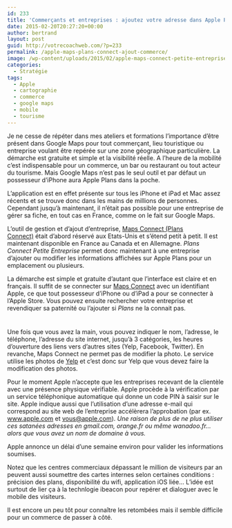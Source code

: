 ```yaml
---
id: 233
title: 'Commerçants et entreprises : ajoutez votre adresse dans Apple Plans'
date: 2015-02-20T20:27:20+00:00
author: bertrand
layout: post
guid: http://votrecoachweb.com/?p=233
permalink: /apple-maps-plans-connect-ajout-commerce/
image: /wp-content/uploads/2015/02/apple-maps-connect-petite-entreprise1.jpg
categories:
  - Stratégie
tags:
  - Apple
  - cartographie
  - commerce
  - google maps
  - mobile
  - tourisme
---
```

Je ne cesse de répéter dans mes ateliers et formations l’importance d’être présent dans Google Maps pour tout commerçant, lieu touristique ou entreprise voulant être repérée sur une zone géographique particulière. La démarche est gratuite et simple et la visibilité réelle. A l’heure de la mobilité c’est indispensable pour un commerce, un bar ou restaurant ou tout acteur du tourisme. Mais Google Maps n’est pas le seul outil et par défaut un possesseur d’iPhone aura Apple Plans dans la poche.

<!--more-->

L’application est en effet présente sur tous les iPhone et iPad et Mac assez récents et se trouve donc dans les mains de millions de personnes. Cependant jusqu’à maintenant, il n’était pas possible pour une entreprise de gérer sa fiche, en tout cas en France, comme on le fait sur Google Maps.

L’outil de gestion et d’ajout d’entreprise, <a href="https://mapsconnect.apple.com">Maps Connect (Plans Connect)</a> était d’abord réservé aux Etats-Unis et s’étend petit à petit. Il est maintenant disponible en France au Canada et en Allemagne. <i>Plans Connect Petite Entreprise</i> permet donc maintenant à une entreprise d’ajouter ou modifier les informations affichées sur Apple Plans pour un emplacement ou plusieurs.

La démarche est simple et gratuite d’autant que l’interface est claire et en français. Il suffit de se connecter sur <a href="https://mapsconnect.apple.com">Maps Connect</a> avec un identifiant Apple, ce que tout possesseur d’iPhone ou d’iPad a pour se connecter à l’Apple Store. Vous pouvez ensuite rechercher votre entreprise et revendiquer sa paternité ou l’ajouter si <i>Plans</i> ne la connait pas.

<img style="margin-top: 5px; margin-right: 5px; margin-bottom: 5px; max-height: none; max-width: 100%;" src="http://votrecoachweb.com/wp-content/uploads/2015/02/apple-plans-connect-reclamer-form.jpg" alt="" data-position="3" />

Une fois que vous avez la main, vous pouvez indiquer le nom, l’adresse, le téléphone, l’adresse du site internet, jusqu’à 3 catégories, les heures d’ouverture des liens vers d’autres sites (Yelp, Facebook, Twitter). En revanche, Maps Connect ne permet pas de modifier la photo. Le service utilise les photos de <a href="http://www.yelp.fr">Yelp</a> et c’est donc sur Yelp que vous devez faire la modification des photos.

Pour le moment Apple n’accepte que les entreprises recevant de la clientèle avec une présence physique vérifiable. Apple procède à la vérification par un service téléphonique automatique qui donne un code PIN à saisir sur le site. Apple indique aussi que l’utilisation d’une adresse e-mail qui correspond au site web de l’entreprise accélèrera l’approbation (par ex. www.apple.com et vous@apple.com). <i>Une raison de plus de ne plus utiliser ces satanées adresses en gmail.com, orange.fr ou même wanadoo.fr... alors que vous avez un nom de domaine à vous.</i>

Apple annonce un délai d’une semaine environ pour valider les informations soumises.

Notez que les centres commerciaux dépassant le million de visiteurs par an peuvent aussi soumettre des cartes internes selon certaines conditions : précision des plans, disponibilité du wifi, application iOS liée… L’idée est surtout de lier ça à la technlogie ibeacon pour repérer et dialoguer avec le mobile des visiteurs.

Il est encore un peu tôt pour connaître les retombées mais il semble difficile pour un commerce de passer à côté.